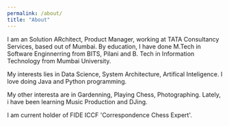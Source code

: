 ```yaml
---
permalink: /about/
title: "About"
---
```


I am an Solution ARchitect, Product Manager, working at TATA Consultancy Services, based out of Mumbai.
By education, I have done M.Tech in Software Enginnerring from BITS, Pilani and B. Tech in Information Technology from Mumbai University.

My interests lies in Data Science, System Architecture, Artifical Inteligence.
I love doing Java and Python programming.

My other interesta are in Gardenning, Playing Chess, Photographing.
Lately, i have been learning Music Production and DJing.

I am current holder of FIDE ICCF 'Correspondence Chess Expert'.